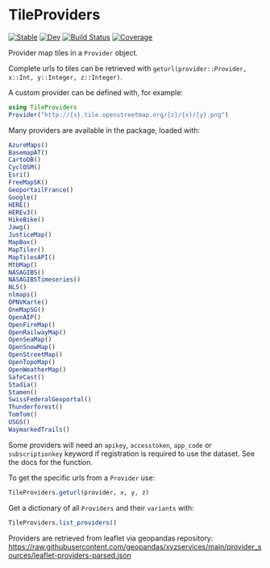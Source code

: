 # TileProviders

[![Stable](https://img.shields.io/badge/docs-stable-blue.svg)](https://JuliaGeo.github.io/TileProviders.jl/stable/)
[![Dev](https://img.shields.io/badge/docs-dev-blue.svg)](https://JuliaGeo.github.io/TileProviders.jl/dev/)
[![Build Status](https://github.com/JuliaGeo/TileProviders.jl/actions/workflows/CI.yml/badge.svg?branch=main)](https://github.com/JuliaGeo/TileProviders.jl/actions/workflows/CI.yml?query=branch%3Amain)
[![Coverage](https://codecov.io/gh/JuliaGeo/TileProviders.jl/branch/main/graph/badge.svg)](https://codecov.io/gh/JuliaGeo/TileProviders.jl)

Provider map tiles in a `Provider` object.

Complete urls to tiles can be retrieved with `geturl(provider::Provider, x::Int, y::Integer, z::Integer)`.


A custom provider can be defined with, for example:

```julia
using TileProviders
Provider("http://{s}.tile.openstreetmap.org/{z}/{x}/{y}.png")
```

Many providers are available in the package, loaded with:

```julia
AzureMaps()
BasemapAT()
CartoDB()
CyclOSM()
Esri()
FreeMapSK()
GeoportailFrance()
Google()
HERE()
HEREv3()
HikeBike()
Jawg()
JusticeMap()
MapBox()
MapTiler()
MapTilesAPI()
MtbMap()
NASAGIBS()
NASAGIBSTimeseries()
NLS()
nlmaps()
OPNVKarte()
OneMapSG()
OpenAIP()
OpenFireMap()
OpenRailwayMap()
OpenSeaMap()
OpenSnowMap()
OpenStreetMap()
OpenTopoMap()
OpenWeatherMap()
SafeCast()
Stadia()
Stamen()
SwissFederalGeoportal()
Thunderforest()
TomTom()
USGS()
WaymarkedTrails()
```

Some providers will need an `apikey`, `accesstoken`, `app_code` or `subscriptionkey` keyword if registration
is required to use the dataset. See the docs for the function.

To get the specific urls from a `Provider` use:
```julia
TileProviders.geturl(provider, x, y, z)
```

Get a dictionary of all `Providers` and their `variants` with:
```julia
TileProviders.list_providers()
```

Providers are retrieved from leaflet via geopandas repository:
https://raw.githubusercontent.com/geopandas/xyzservices/main/provider_sources/leaflet-providers-parsed.json
